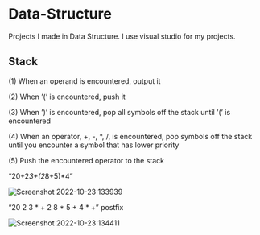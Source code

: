 # Data-Structure
Projects I made in Data Structure. I use visual studio for my projects.

## Stack
(1) When an operand is encountered, output it

(2) When ’(’ is encountered, push it

(3) When ’)’ is encountered, pop all symbols off the stack until ’(’ is encountered

(4) When an operator, +, -, *, /, is encountered, pop symbols off the stack until you encounter a symbol that has
lower priority

(5) Push the encountered operator to the stack

“20+2*3+(2*8+5)*4”

![Screenshot 2022-10-23 133939](https://user-images.githubusercontent.com/102357822/197387496-5139aa4d-4e5a-49d6-b1ac-b4806768ebbc.png)


“20 2 3 * + 2 8 * 5 + 4 * +” postfix

![Screenshot 2022-10-23 134411](https://user-images.githubusercontent.com/102357822/197387682-d7127fa2-c27f-4df2-8f4c-e097069ae85c.png)
